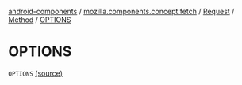 [android-components](../../../index.md) / [mozilla.components.concept.fetch](../../index.md) / [Request](../index.md) / [Method](index.md) / [OPTIONS](./-o-p-t-i-o-n-s.md)

# OPTIONS

`OPTIONS` [(source)](https://github.com/mozilla-mobile/android-components/blob/master/components/concept/fetch/src/main/java/mozilla/components/concept/fetch/Request.kt#L123)